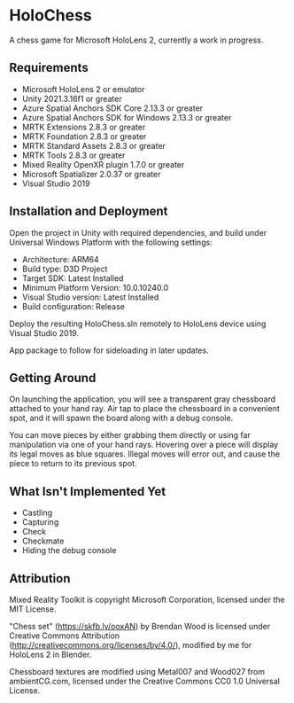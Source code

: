 # HoloChess
A chess game for Microsoft HoloLens 2, currently a work in progress.

## Requirements
* Microsoft HoloLens 2 or emulator
* Unity 2021.3.16f1 or greater
* Azure Spatial Anchors SDK Core 2.13.3 or greater
* Azure Spatial Anchors SDK for Windows 2.13.3 or greater
* MRTK Extensions 2.8.3 or greater
* MRTK Foundation 2.8.3 or greater
* MRTK Standard Assets 2.8.3 or greater
* MRTK Tools 2.8.3 or greater
* Mixed Reality OpenXR plugin 1.7.0 or greater
* Microsoft Spatializer 2.0.37 or greater
* Visual Studio 2019

## Installation and Deployment
Open the project in Unity with required dependencies, and build under Universal Windows Platform with the following settings:
* Architecture:  ARM64
* Build type:  D3D Project
* Target SDK:  Latest Installed
* Minimum Platform Version:  10.0.10240.0
* Visual Studio version: Latest Installed
* Build configuration:  Release

Deploy the resulting HoloChess.sln remotely to HoloLens device using Visual Studio 2019.

App package to follow for sideloading in later updates.

## Getting Around
On launching the application, you will see a transparent gray chessboard attached to your hand ray.  Air tap to place the chessboard in a convenient spot, and it will spawn the board along with a debug console.  

You can move pieces by either grabbing them directly or using far manipulation via one of your hand rays.  Hovering over a piece will display its legal moves as blue squares.  Illegal moves will error out, and cause the piece to return to its previous spot.

## What Isn't Implemented Yet
* Castling
* Capturing
* Check
* Checkmate
* Hiding the debug console

## Attribution
Mixed Reality Toolkit is copyright Microsoft Corporation, licensed under the MIT License.

"Chess set" (https://skfb.ly/ooxAN) by Brendan Wood is licensed under Creative Commons Attribution (http://creativecommons.org/licenses/by/4.0/), modified by me for HoloLens 2 in Blender.  

Chessboard textures are modified using Metal007 and Wood027 from ambientCG.com, licensed under the Creative Commons CC0 1.0 Universal License.